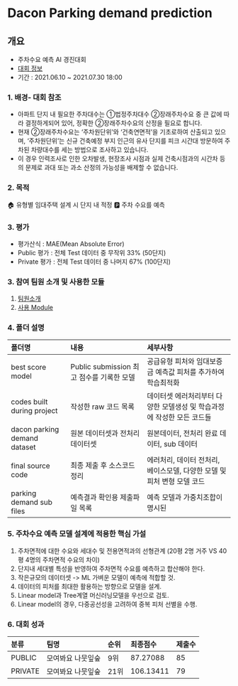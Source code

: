 # Dacon Parking demand prediction

## 개요
- 주차수요 예측 AI 경진대회
- [대회 정보](https://dacon.io/competitions/official/235745/overview/description)
- 기간 : 2021.06.10 ~ 2021.07.30 18:00

### 1. 배경- 대회 참조
- 아파트 단지 내 필요한 주차대수는 ①법정주차대수 ②장래주차수요 중 큰 값에 따라 결정하게되어 있어, 정확한 ②장래주차수요의 산정을 필요로 합니다. 
- 현재 ②장래주차수요는 ‘주차원단위’와 ‘건축연면적’을 기초로하여 산출되고 있으며, ‘주차원단위’는 신규 건축예정 부지 인근의 유사 단지를 피크 시간대 방문하여 주차된 차량대수를 세는 방법으로 조사하고 있습니다. 
- 이 경우 인력조사로 인한 오차발생, 현장조사 시점과 실제 건축시점과의 시간차 등의 문제로 과대 또는 과소 산정의 가능성을 배제할 수 없습니다.

### 2. 목적
🏠 유형별 임대주택 설계 시 단지 내 적정 🅿️ 주차 수요를 예측

### 3. 평가
- 평가산식 : MAE(Mean Absolute Error)
- Public 평가 : 전체 Test 데이터 중 무작위 33% (50단지)
- Private 평가 : 전체 Test 데이터 중 나머지 67% (100단지)

### 3. 참여 팀원 소개 및 사용한 모듈
1. [팀원소개](https://www.notion.so/caac7b127e5547d39234c067ceca5d21?v=4c7d7e4d8d664c94aebde5f0d60c57c6)
2. [사용 Module](https://www.notion.so/54557a7597f644c6ba8a636ed915e35a?v=cc64f52b399849819e29b7ff719d9660)

### 4. 폴더 설명
|폴더명|내용|세부사항|
|:---|:---|:------|
|best score model|Public submission 최고 점수를 기록한 모델|공급유형 피처와 임대보증금 예측값 피처를 추가하여 학습최적화|
|codes built during project|작성한 raw 코드 목록|데이터셋 에러처리부터 다양한 모델생성 및 학습과정에 작성한 모든 코드들|
|dacon parking demand dataset|원본 데이터셋과 전처리 데이터셋|원본데이터, 전처리 완료 데이터, sub 데이터|
|final source code|최종 제출 후 소스코드 정리|에러처리, 데이터 전처리, 베이스모델, 다양한 모델 및 피처 변형 모델 코드|
|parking demand sub files|예측결과 확인용 제출파일 목록|예측 모델과 가중치조합이 명시된 |

### 5. 주차수요 예측 모델 설계에 적용한 핵심 가설
1. 주차면적에 대한 수요와 세대수 및 전용면적과의 선형관계 (20평 2명 거주 VS 40평 4명의 주차면적 수요의 차이)
2. 단지내 세대별 특성을 반영하여 주차면적 수요를 예측하고 합산해야 한다.
3. 작은규모의 데이터셋 -> ML 가벼운 모델이 예측에 적합할 것.
4. 데이터의 피처를 최대한 활용하는 방향으로 모델을 설계.
5. Linear model과 Tree계열 머신러닝모델을 우선으로 검토.
6. Linear model의 경우, 다중공선성을 고려하여 중복 피처 선별을 수행.

### 6. 대회 성과
|분류|팀명|순위|최종점수|제출수|
|:---|:---|:---|:---|:---|
|PUBLIC|모여봐요 나뭇잎숲|9위|87.27088|85|
|PRIVATE|모여봐요 나뭇잎숲|21위|106.13411|79|

 
